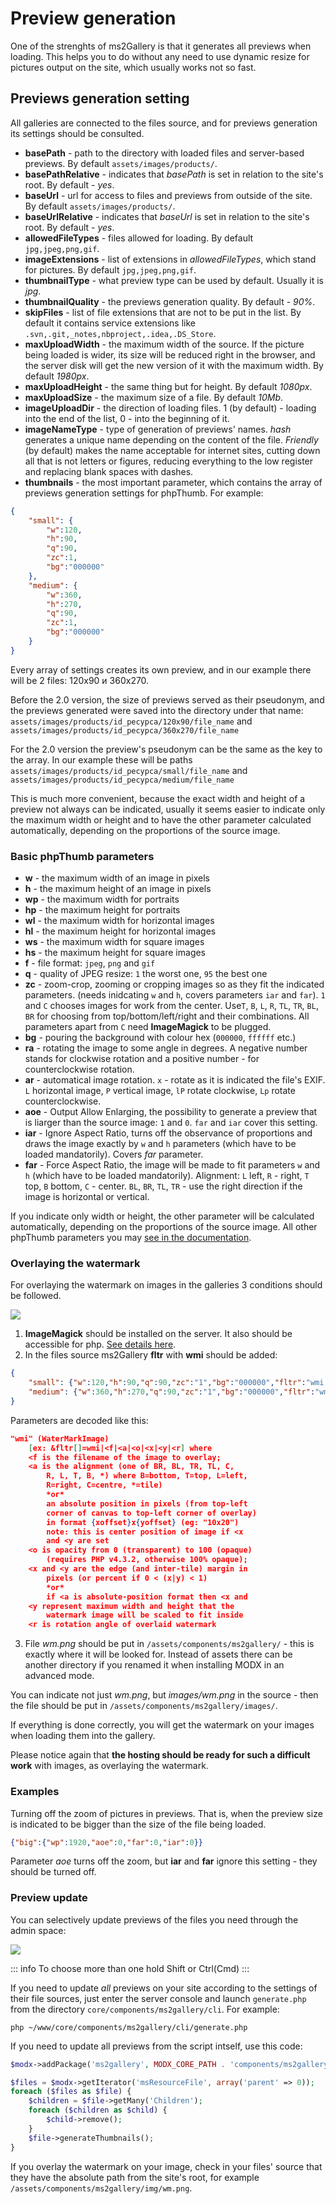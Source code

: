 # Preview generation

One of the strenghts of ms2Gallery is that it generates all previews when loading.
This helps you to do without any need to use dynamic resize for pictures output on the site, which usually works not so fast.

## Previews generation setting

All galleries are connected to the files source, and for previews generation its settings should be consulted.

* **basePath** - path to the directory with loaded files and server-based previews. By default `assets/images/products/`.
* **basePathRelative** - indicates that *basePath* is set in relation to the site's root. By default - *yes*.
* **baseUrl** - url for access to files and previews from outside of the site. By default `assets/images/products/`.
* **baseUrlRelative** - indicates that *baseUrl* is set in relation to the site's root. By default - *yes*.
* **allowedFileTypes** - files allowed for loading. By default `jpg,jpeg,png,gif`.
* **imageExtensions** - list of extensions in *allowedFileTypes*, which stand for pictures. By default `jpg,jpeg,png,gif`.
* **thumbnailType** - what preview type can be used by default. Usually it is *jpg*.
* **thumbnailQuality** - the previews generation quality. By default - *90%*.
* **skipFiles** - list of file extensions that are not to be put in the list. By default it contains service extensions like `.svn,.git,_notes,nbproject,.idea,.DS_Store`.
* **maxUploadWidth** - the maximum width of the source. If the picture being loaded is wider, its size will be reduced right in the browser, and the server disk will get the new version of it with the maximum width. By default *1980px*.
* **maxUploadHeight** - the same thing but for height. By default *1080px*.
* **maxUploadSize** - the maximum size of a file. By default *10Mb*.
* **imageUploadDir** - the direction of loading files. 1 (by default) - loading into the end of the list, 0 - into the beginning of it.
* **imageNameType** - type of generation of previews' names. *hash* generates a unique name depending on the content of the file. *Friendly* (by default) makes the name acceptable for internet sites, cutting down all that is not letters or figures, reducing everything to the low register and replacing blank spaces with dashes.
* **thumbnails** - the most important parameter, which contains the array of previews generation settings for phpThumb. For example:

```json
{
    "small": {
        "w":120,
        "h":90,
        "q":90,
        "zc":1,
        "bg":"000000"
    },
    "medium": {
        "w":360,
        "h":270,
        "q":90,
        "zc":1,
        "bg":"000000"
    }
}
```

Every array of settings creates its own preview, and in our example there will be 2 files: 120x90 и 360x270.

Before the 2.0 version, the size of previews served as their pseudonym, and the previews generated were saved into the directory under that name: `assets/images/products/id_ресурса/120x90/file_name` and `assets/images/products/id_ресурса/360x270/file_name`

For the 2.0 version the preview's pseudonym can be the same as the key to the array. In our example these will be paths `assets/images/products/id_ресурса/small/file_name` and `assets/images/products/id_ресурса/medium/file_name`

This is much more convenient, because the exact width and height of a preview not always can be indicated, usually it seems easier to indicate only the maximum width or height and to have the other parameter calculated automatically, depending on the proportions of the source image.

### Basic phpThumb parameters

* **w** - the maximum width of an image in pixels
* **h** - the maximum height of an image in pixels
* **wp** - the maximum width for portraits
* **hp** - the maximum height for portraits
* **wl** - the maximum width for horizontal images
* **hl** - the maximum height for horizontal images
* **ws** - the maximum width for square images
* **hs** - the maximum height for square images
* **f** - file format: `jpeg`, `png` and `gif`
* **q** - quality of JPEG resize: `1` the worst one, `95` the best one
* **zc** - zoom-crop, zooming or cropping images so as they fit the indicated parameters.
  (needs inidcating `w` and `h`, covers parameters `iar` and `far`).
  `1` and `C` chooses images for work from the center.
  Use`T`, `B`, `L`, `R`, `TL`, `TR`, `BL`, `BR` for choosing from top/bottom/left/right and their combinations.
  All parameters apart from `C` need **ImageMagick** to be plugged.
* **bg** - pouring the background with colour hex (`000000`, `ffffff` etc.)
* **ra** - rotating the image to some angle in degrees. A negative number stands for clockwise rotation and a positive number - for counterclockwise rotation.
* **ar** - automatical image rotation. `x` - rotate as it is indicated the file's EXIF.
  `L` horizontal image, `P` vertical image,
  `lP` rotate clockwise, `Lp` rotate counterclockwise.
* **aoe** - Output Allow Enlarging, the possibility to generate a preview that is liarger than the source image: `1` and `0`.   `far` and `iar` cover this setting.
* **iar** - Ignore Aspect Ratio, turns off the observance of proportions and draws the image exactly by `w` and `h` parameters (which have to be loaded mandatorily). Covers *far* parameter.
* **far** - Force Aspect Ratio, the image will be made to fit parameters `w` and `h` (which have to be loaded mandatorily). Alignment: `L` left, `R` - right, `T` top, `B` bottom, `C` - center. `BL`, `BR`, `TL`, `TR` - use the right direction if the image is horizontal or vertical.

If you indicate only width or height, the other parameter will be calculated automatically, depending on the proportions of the source image.
All other phpThumb parameters you may [see in the documentation][1].

### Overlaying the watermark

For overlaying the watermark on images in the galleries 3 conditions should be followed.

[![](https://file.modx.pro/files/6/c/1/6c18561f4383506c2bfef7a497858841s.jpg)](https://file.modx.pro/files/6/c/1/6c18561f4383506c2bfef7a497858841.png)

1. **ImageMagick** should be installed on the server. It also should be accessible for php. [See details here][2].
2. In the files source ms2Gallery **fltr** with **wmi** should be added:

  ```json
  {
      "small": {"w":120,"h":90,"q":90,"zc":"1","bg":"000000","fltr":"wmi|wm.png|BR|80"},
      "medium": {"w":360,"h":270,"q":90,"zc":"1","bg":"000000","fltr":"wmi|wm.png|BR|80"}
  }
  ```

  Parameters are decoded like this:

  ```json
  "wmi" (WaterMarkImage)
      [ex: &fltr[]=wmi|<f|<a|<o|<x|<y|<r] where
      <f is the filename of the image to overlay;
      <a is the alignment (one of BR, BL, TR, TL, C,
          R, L, T, B, *) where B=bottom, T=top, L=left,
          R=right, C=centre, *=tile)
          *or*
          an absolute position in pixels (from top-left
          corner of canvas to top-left corner of overlay)
          in format {xoffset}x{yoffset} (eg: "10x20")
          note: this is center position of image if <x
          and <y are set
      <o is opacity from 0 (transparent) to 100 (opaque)
          (requires PHP v4.3.2, otherwise 100% opaque);
      <x and <y are the edge (and inter-tile) margin in
          pixels (or percent if 0 < (x|y) < 1)
          *or*
          if <a is absolute-position format then <x and
      <y represent maximum width and height that the
          watermark image will be scaled to fit inside
      <r is rotation angle of overlaid watermark
  ```

3. File *wm.png* should be put in `/assets/components/ms2gallery/` - this is exactly where it will be looked for. Instead of assets there can be another directory if you renamed it when installing MODX in an advanced mode.

You can indicate not just *wm.png*, but *images/wm.png* in the source - then the file should be put in `/assets/components/ms2gallery/images/`.

If everything is done correctly, you will get the watermark on your images when loading them into the gallery.

Please notice again that **the hosting should be ready for such a difficult work** with images,
as overlaying the watermark.

### Examples

Turning off the zoom of pictures in previews. That is, when the preview size is indicated to be bigger than the size of the file being loaded.

```json
{"big":{"wp":1920,"aoe":0,"far":0,"iar":0}}

```

Parameter *aoe* turns off the zoom, but **iar** and **far** ignore this setting - they should be turned off.

### Preview update

You can selectively update previews of the files you need through the admin space:

[![](https://file.modx.pro/files/7/0/f/70fdb87589c0ccf0e2a4131cdbcdce11s.jpg)](https://file.modx.pro/files/7/0/f/70fdb87589c0ccf0e2a4131cdbcdce11.png)

:::
info
To choose more than one hold Shift or Ctrl(Cmd)
:::

If you need to update *all* previews on your site according to the settings of their file sources, just enter the server console and launch `generate.php` from the directory `core/components/ms2gallery/cli`. For example:

```shell
php ~/www/core/components/ms2gallery/cli/generate.php
```

If you need to update all previews from the script intself, use this code:

```php
$modx->addPackage('ms2gallery', MODX_CORE_PATH . 'components/ms2gallery/model/');

$files = $modx->getIterator('msResourceFile', array('parent' => 0));
foreach ($files as $file) {
    $children = $file->getMany('Children');
    foreach ($children as $child) {
        $child->remove();
    }
    $file->generateThumbnails();
}
```

If you overlay the watermark on your image, check in your files' source that they have the absolute path from
the site's root, for example `/assets/components/ms2gallery/img/wm.png`.

[1]: http://phpthumb.sourceforge.net/demo/docs/phpthumb.readme.txt
[2]: http://modx.pro/development/619-working-with-phpthumb/
